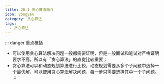 ```yaml
---
title: 20.1 贪心算法简介
icon: yongyan
category: 贪心算法
tags:
  - 贪心算法
---
```


::: danger 重点概括
+ 可以使用贪心算法解决问题一般都需要证明，但是一般面试和笔试对严格证明要求不高，所以有「贪心算法」的直觉比较重要；
+ 贪心算法可以和动态规划算法进行比较，动态规划需要从多个子问题中选择一个最优解，可以使用贪心算法解决问题，每一步只需要选择其中一个子问题。
:::